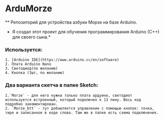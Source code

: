 # ArduMorze
** Репозиторий для устройства азбуки Морзе на базе Arduino.
* Я создал этот проект для обучения программирования Arduino (C++) для своего сына.*

### Используется: 
	1. [Arduino IDE](https://www.arduino.cc/en/software)
	2. Плата Arduino Nano
	3. Светодиод(по желанию)
	4. Кнопка (3шт, по желанию)

### Два варианта скетча в папке Sketch: 
    1.`Morze` - для него нужна только плата ардуино, светодиот используется встроенный, который подключен к 13 пину. Весь код подробно закоментирован.
    2. `Morze_btt` - тут добавляется управление с помощью кнопок: точка, тире и записанное в коде слово. Там же в папке есть схема подключения.